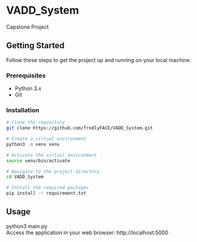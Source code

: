 # VADD_System
Capstone Project

## Getting Started

Follow these steps to get the project up and running on your local machine.

### Prerequisites

- Python 3.x
- Git

### Installation

```bash
# Clone the repository
git clone https://github.com/frndlyFACE/VADD_System.git

# Create a virtual environment
python3 -m venv venv

# Activate the virtual environment
source venv/bin/activate

# Navigate to the project directory
cd VADD_System

# Install the required packages
pip install -r requirement.txt

```

## Usage
python3 main.py <br>
Access the application in your web browser: http://localhost:5000
